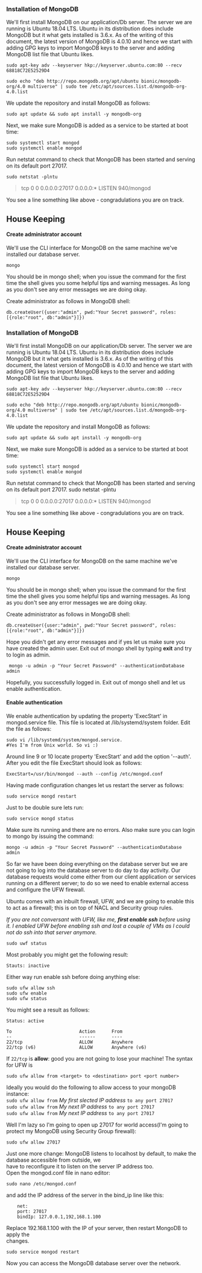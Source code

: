 ﻿
### Installation of MongoDB
We'll first install MongoDB on our application/Db server. The server we are running is Ubuntu 18.04 LTS.  Ubuntu in its distribution does include MongoDB but it what gets installed is 3.6.x. As of the writing of this document, the latest version of MongoDB is 4.0.10 and hence we start with adding GPG keys to import MongoDB keys to the server and adding MongoDB list file that Ubuntu likes.

    sudo apt-key adv --keyserver hkp://keyserver.ubuntu.com:80 --recv 68818C72E52529D4

    sudo echo "deb http://repo.mongodb.org/apt/ubuntu bionic/mongodb-org/4.0 multiverse" | sudo tee /etc/apt/sources.list.d/mongodb-org-4.0.list

We update the repository and install MongoDB as follows:

    sudo apt update && sudo apt install -y mongodb-org

Next, we make sure MongoDB is added as a service to be started at boot time:

    sudo systemctl start mongod
    sudo systemctl enable mongod

Run netstat command to check that MongoDB has been started and serving on its default port 27017.

    sudo netstat -plntu

   

>  tcp     0 0 0.0.0.0:27017 0.0.0.0:* LISTEN 940/mongod

You see a line something like above - congradulations you are on track.

## House Keeping
#### Create administrator account
We'll use the CLI interface for MongoDB on the same machine we've installed our database server.

    mongo

You should be in mongo shell; when you issue the command for the first time the shell gives you some helpful tips and warning messages. As long as you don't see any error messages we are doing okay.

Create administrator as follows in MongoDB shell:

    db.createUser({user:"admin", pwd:"Your Secret password", roles:[{role:"root", db:"admin"}]})





### Installation of MongoDB
We'll first install MongoDB on our application/Db server. The server we are running is Ubuntu 18.04 LTS.  Ubuntu in its distribution does include MongoDB but it what gets installed is 3.6.x. As of the writing of this document, the latest version of MongoDB is 4.0.10 and hence we start with adding GPG keys to import MongoDB keys to the server and adding MongoDB list file that Ubuntu likes.

    sudo apt-key adv --keyserver hkp://keyserver.ubuntu.com:80 --recv 68818C72E52529D4

    sudo echo "deb http://repo.mongodb.org/apt/ubuntu bionic/mongodb-org/4.0 multiverse" | sudo tee /etc/apt/sources.list.d/mongodb-org-4.0.list

We update the repository and install MongoDB as follows:

    sudo apt update && sudo apt install -y mongodb-org

Next, we make sure MongoDB is added as a service to be started at boot time:

    sudo systemctl start mongod
    sudo systemctl enable mongod

Run netstat command to check that MongoDB has been started and serving on its default port 27017.
    sudo netstat -plntu
   >  tcp     0 0 0.0.0.0:27017 0.0.0.0:* LISTEN 940/mongod

You see a line something like above - congradulations you are on track.

## House Keeping
#### Create administrator account
We'll use the CLI interface for MongoDB on the same machine we've installed our database server.

    mongo

You should be in mongo shell; when you issue the command for the first time the shell gives you some helpful tips and warning messages. As long as you don't see any error messages we are doing okay.

Create administrator as follows in MongoDB shell:

    db.createUser({user:"admin", pwd:"Your Secret password", roles:[{role:"root", db:"admin"}]})

Hope you didn't get any error messages and if yes let us make sure you have created the admin user. 
Exit out of mongo shell by typing **exit** and try to login as admin.

     mongo -u admin -p "Your Secret Password" --authenticationDatabase admin
Hopefully, you successfully logged in. Exit out of mongo shell and let us enable authentication.
#### Enable authentication
We enable authentication by updating the property 'ExecStart' in mongod.service file.  This file is located at /lib/systemd/system folder. Edit the file as follows:

    sudo vi /lib/systemd/system/mongod.service.   
    #Yes I'm from Unix world. So vi :)

Around line 9 or 10 locate property 'ExecStart' and add the option '--auth'. After you edit the file ExecStart should look as follows:

    ExecStart=/usr/bin/mongod --auth --config /etc/mongod.conf

Having made configuration changes let us restart the server as follows:

    sudo service mongd restart 
Just to be double sure lets run:

    sudo service mongd status
Make sure its running and there are no errors. Also make sure you can login to mongo by issuing the command:

    mongo -u admin -p "Your Secret Password" --authenticationDatabase admin

So far we have been doing everything on the database server but we are not going to log into the database server to do day to day activity. Our database requests would come either from our client application or services running on a different server; to do so we need to enable external access and configure the UFW firewall.

Ubuntu comes with an inbuilt firewall, UFW, and we are going to enable this to act as a firewall; this is on top of NACL and Security group rules. 

*If you are not conversant with UFW, like me, **first enable ssh** before using it. I enabled UFW before enabling ssh and lost a couple of VMs as I could not do ssh into that server anymore.*

    sudo uwf status
Most probably you might get the following result:

    Stauts: inactive
Either way run enable ssh before doing anything else:

    sudo ufw allow ssh
    sudo ufw enable
    sudo ufw status
You might see a result as follows:

    Status: active
    
    To                         Action      From
    --                         ------      ----
    22/tcp                     ALLOW       Anywhere
    22/tcp (v6)                ALLOW       Anywhere (v6)
If `22/tcp` is __allow__: good you are not going to lose your machine!
The syntax for UFW is

    sudo ufw allow from <target> to <destination> port <port number>
Ideally you would do the following to allow access to your mongoDB instance:  
`sudo ufw allow from` *My first slected IP address* `to any port 27017`  
`sudo ufw allow from` *My next IP address* `to any port 27017`  
`sudo ufw allow from` *My next IP address* `to any port 27017`

Well I'm lazy so I'm going to open up 27017 for world access(I'm going to protect my MongoDB using Security Group firewall):

    sudo ufw allow 27017

Just one more change:
MongoDB listens to localhost by default, to make the database accessible from outside, we  
have to reconfigure it to listen on the server IP address too.  
Open the mongod.conf file in nano editor:  
```
sudo nano /etc/mongod.conf  
```
and add the IP address of the server in the bind_ip line like this:  
```
    net:  
    port: 27017  
    bindIp: 127.0.0.1,192,168.1.100  
```
Replace 192.168.1.100 with the IP of your server, then restart MongoDB to apply the  
changes.

    sudo service mongod restart  

Now you can access the MongoDB database server over the network.

